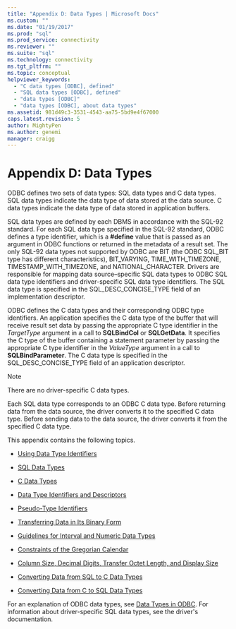 ```yaml
---
title: "Appendix D: Data Types | Microsoft Docs"
ms.custom: ""
ms.date: "01/19/2017"
ms.prod: "sql"
ms.prod_service: connectivity
ms.reviewer: ""
ms.suite: "sql"
ms.technology: connectivity
ms.tgt_pltfrm: ""
ms.topic: conceptual
helpviewer_keywords: 
  - "C data types [ODBC], defined"
  - "SQL data types [ODBC], defined"
  - "data types [ODBC]"
  - "data types [ODBC], about data types"
ms.assetid: 981d49c3-3531-4543-aa75-5bd9e4f67000
caps.latest.revision: 5
author: MightyPen
ms.author: genemi
manager: craigg
---
```

# Appendix D: Data Types
ODBC defines two sets of data types: SQL data types and C data types. SQL data types indicate the data type of data stored at the data source. C data types indicate the data type of data stored in application buffers.  
  
 SQL data types are defined by each DBMS in accordance with the SQL-92 standard. For each SQL data type specified in the SQL-92 standard, ODBC defines a type identifier, which is a **#define** value that is passed as an argument in ODBC functions or returned in the metadata of a result set. The only SQL-92 data types not supported by ODBC are BIT (the ODBC SQL_BIT type has different characteristics), BIT_VARYING, TIME_WITH_TIMEZONE, TIMESTAMP_WITH_TIMEZONE, and NATIONAL_CHARACTER. Drivers are responsible for mapping data source–specific SQL data types to ODBC SQL data type identifiers and driver-specific SQL data type identifiers. The SQL data type is specified in the SQL_DESC_CONCISE_TYPE field of an implementation descriptor.  
  
 ODBC defines the C data types and their corresponding ODBC type identifiers. An application specifies the C data type of the buffer that will receive result set data by passing the appropriate C type identifier in the *TargetType* argument in a call to **SQLBindCol** or **SQLGetData**. It specifies the C type of the buffer containing a statement parameter by passing the appropriate C type identifier in the *ValueType* argument in a call to **SQLBindParameter**. The C data type is specified in the SQL_DESC_CONCISE_TYPE field of an application descriptor.  
  
> [!NOTE]  
>  There are no driver-specific C data types.  
  
 Each SQL data type corresponds to an ODBC C data type. Before returning data from the data source, the driver converts it to the specified C data type. Before sending data to the data source, the driver converts it from the specified C data type.  
  
 This appendix contains the following topics.  
  
-   [Using Data Type Identifiers](../../../odbc/reference/appendixes/using-data-type-identifiers.md)  
  
-   [SQL Data Types](../../../odbc/reference/appendixes/sql-data-types.md)  
  
-   [C Data Types](../../../odbc/reference/appendixes/c-data-types.md)  
  
-   [Data Type Identifiers and Descriptors](../../../odbc/reference/appendixes/data-type-identifiers-and-descriptors.md)  
  
-   [Pseudo-Type Identifiers](../../../odbc/reference/appendixes/pseudo-type-identifiers.md)  
  
-   [Transferring Data in Its Binary Form](../../../odbc/reference/appendixes/transferring-data-in-its-binary-form.md)  
  
-   [Guidelines for Interval and Numeric Data Types](../../../odbc/reference/appendixes/guidelines-for-interval-and-numeric-data-types.md)  
  
-   [Constraints of the Gregorian Calendar](../../../odbc/reference/appendixes/constraints-of-the-gregorian-calendar.md)  
  
-   [Column Size, Decimal Digits, Transfer Octet Length, and Display Size](../../../odbc/reference/appendixes/column-size-decimal-digits-transfer-octet-length-and-display-size.md)  
  
-   [Converting Data from SQL to C Data Types](../../../odbc/reference/appendixes/converting-data-from-sql-to-c-data-types.md)  
  
-   [Converting Data from C to SQL Data Types](../../../odbc/reference/appendixes/converting-data-from-c-to-sql-data-types.md)  
  
 For an explanation of ODBC data types, see [Data Types in ODBC](../../../odbc/reference/develop-app/data-types-in-odbc.md). For information about driver-specific SQL data types, see the driver's documentation.
